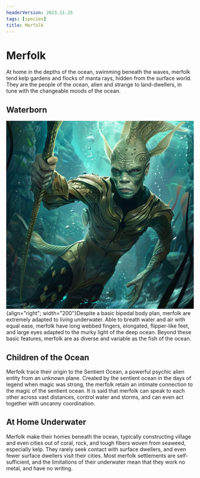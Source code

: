```yaml
---
headerVersion: 2023.11.25
tags: [species]
title: Merfolk
---
```

# Merfolk



At home in the depths of the ocean, swimming beneath the waves, merfolk tend kelp gardens and flocks of manta rays, hidden from the surface world. They are the people of the ocean, alien and strange to land-dwellers, in tune with the changeable moods of the ocean.
## Waterborn
![Merfolk Portrait 1](../../assets/merfolk-portrait-1.png){align="right"; width="200"}Despite a basic bipedal body plan, merfolk are extremely adapted to living underwater. Able to breath water and air with equal ease, merfolk have long webbed fingers, elongated, flipper-like feet, and large eyes adapted to the murky light of the deep ocean. Beyond these basic features, merfolk are as diverse and variable as the fish of the ocean.
## Children of the Ocean
Merfolk trace their origin to the Sentient Ocean, a powerful psychic alien entity from an unknown plane. Created by the sentient ocean in the days of legend when magic was strong, the merfolk retain an intimate connection to the magic of the sentient ocean. It is said that merfolk can speak to each other across vast distances, control water and storms, and can even act together with uncanny coordination. 
## At Home Underwater
Merfolk make their homes beneath the ocean, typically constructing village and even cities out of coral, rock, and tough fibers woven from seaweed, especially kelp. They rarely seek contact with surface dwellers, and even fewer surface dwellers visit their cities. Most merfolk settlements are self-sufficient, and the limitations of their underwater mean that they work no metal, and have no writing. 

